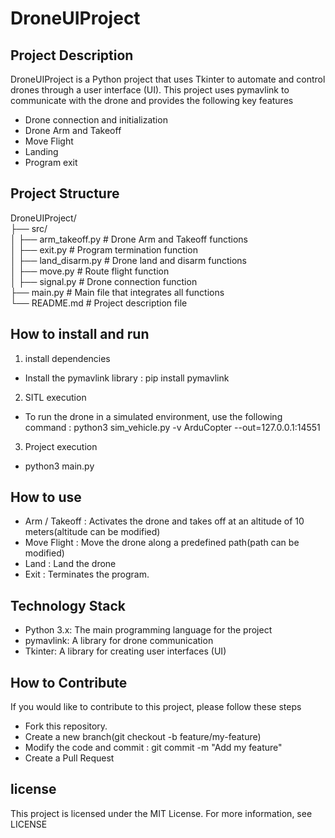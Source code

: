 # DroneUIProject


## Project Description
DroneUIProject is a Python project that uses Tkinter to automate and control drones through a user interface (UI). This project uses pymavlink to communicate with the drone and provides the following key features
  - Drone connection and initialization
  - Drone Arm and Takeoff
  - Move Flight
  - Landing
  - Program exit


## Project Structure
DroneUIProject/  
├── src/  
│   ├── arm_takeoff.py    # Drone Arm and Takeoff functions  
│   ├── exit.py           # Program termination function  
│   ├── land_disarm.py    # Drone land and disarm functions  
│   ├── move.py           # Route flight function  
│   ├── signal.py         # Drone connection function  
├── main.py               # Main file that integrates all functions  
└── README.md             # Project description file  



## How to install and run
 1. install dependencies
   - Install the pymavlink library : pip install pymavlink  
 2. SITL execution
   - To run the drone in a simulated environment, use the following command : python3 sim_vehicle.py -v ArduCopter --out=127.0.0.1:14551
 3. Project execution
   - python3 main.py  


## How to use
 - Arm / Takeoff : Activates the drone and takes off at an altitude of 10 meters(altitude can be modified)
 - Move Flight : Move the drone along a predefined path(path can be modified)
 - Land : Land the drone
 - Exit : Terminates the program.

## Technology Stack
 - Python 3.x: The main programming language for the project
 - pymavlink: A library for drone communication
 - Tkinter: A library for creating user interfaces (UI)


## How to Contribute
If you would like to contribute to this project, please follow these steps
 - Fork this repository.
 - Create a new branch(git checkout -b feature/my-feature)
 - Modify the code and commit : git commit -m "Add my feature"  
 - Create a Pull Request


## license
This project is licensed under the MIT License. For more information, see LICENSE